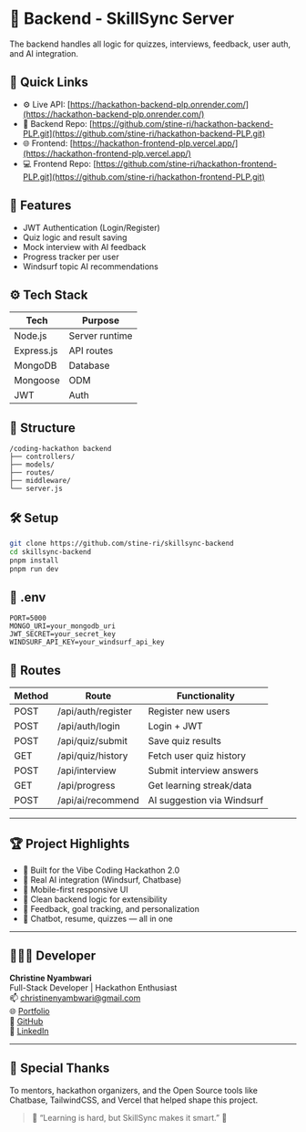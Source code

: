 # 🧠 Backend - SkillSync Server

The backend handles all logic for quizzes, interviews, feedback, user auth, and AI integration.

## 🔗 Quick Links

- ⚙️ Live API: [https://hackathon-backend-plp.onrender.com/](https://hackathon-backend-plp.onrender.com/)
- 🧠 Backend Repo: [https://github.com/stine-ri/hackathon-backend-PLP.git](https://github.com/stine-ri/hackathon-backend-PLP.git)
- 🌐 Frontend: [https://hackathon-frontend-plp.vercel.app/](https://hackathon-frontend-plp.vercel.app/)
- 💻 Frontend Repo: [https://github.com/stine-ri/hackathon-frontend-PLP.git](https://github.com/stine-ri/hackathon-frontend-PLP.git)

## 🧠 Features

- JWT Authentication (Login/Register)
- Quiz logic and result saving
- Mock interview with AI feedback
- Progress tracker per user
- Windsurf topic AI recommendations

## ⚙️ Tech Stack

| Tech         | Purpose                  |
|--------------|---------------------------|
| Node.js      | Server runtime            |
| Express.js   | API routes                |
| MongoDB      | Database                  |
| Mongoose     | ODM                       |
| JWT          | Auth                      |

## 📁 Structure

```
/coding-hackathon backend
├── controllers/
├── models/
├── routes/
├── middleware/
└── server.js
```

## 🛠 Setup

```bash
git clone https://github.com/stine-ri/skillsync-backend
cd skillsync-backend
pnpm install
pnpm run dev
```

## 🔐 .env

```env
PORT=5000
MONGO_URI=your_mongodb_uri
JWT_SECRET=your_secret_key
WINDSURF_API_KEY=your_windsurf_api_key
```

## 📡 Routes

| Method | Route              | Functionality             |
|--------|--------------------|---------------------------|
| POST   | /api/auth/register | Register new users        |
| POST   | /api/auth/login    | Login + JWT               |
| POST   | /api/quiz/submit   | Save quiz results         |
| GET    | /api/quiz/history  | Fetch user quiz history   |
| POST   | /api/interview     | Submit interview answers  |
| GET    | /api/progress      | Get learning streak/data  |
| POST   | /api/ai/recommend  | AI suggestion via Windsurf|

---

## 🏆 Project Highlights

- 🎯 Built for the Vibe Coding Hackathon 2.0
- 🤖 Real AI integration (Windsurf, Chatbase)
- 📱 Mobile-first responsive UI
- 🧪 Clean backend logic for extensibility
- 🧠 Feedback, goal tracking, and personalization
- 💬 Chatbot, resume, quizzes — all in one

---

## 👩🏽‍💻 Developer

**Christine Nyambwari**  
Full-Stack Developer | Hackathon Enthusiast  
📫 [christinenyambwari@gmail.com](mailto:christinenyambwari@gmail.com)  
🌐 [Portfolio](https://christine-portfolio-red.vercel.app)  
🐙 [GitHub](https://github.com/stine-ri)  
💼 [LinkedIn](https://www.linkedin.com/in/christine-nyambwari-8b465b2a9/)

---
## 💖 Special Thanks

To mentors, hackathon organizers, and the Open Source tools like  Chatbase, TailwindCSS, and Vercel that helped shape this project.

> 💬 “Learning is hard, but SkillSync makes it smart.” 🚀
